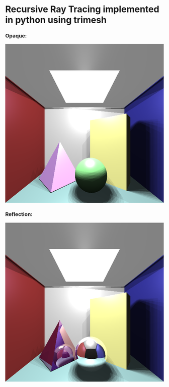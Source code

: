# Recursive Ray Tracing implemented in python using trimesh

### Opaque:
![alt text](https://github.com/AstitvaSri/Ray_Tracing/blob/main/Results/Light%20Shadows/RenderedImage_LS_1000.png)

### Reflection:
![alt text](https://github.com/AstitvaSri/Ray_Tracing/blob/main/Results/Light%20Shadows/RenderedImage_LS_Reflection_1000.png)
